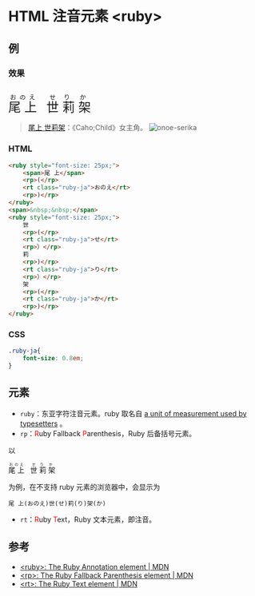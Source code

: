 # HTML 注音元素 &lt;ruby&gt;

## 例

### 效果

<br>

<ruby style="font-size: 25px;">
    <span>尾 上</span>
    <rp>(</rp>
    <rt class="ruby-ja">おのえ</rt>
    <rp>)</rp>
</ruby>
<span>&nbsp;&nbsp;</span>
<ruby style="font-size: 25px;">
    世
    <rp>(</rp>
    <rt class="ruby-ja">せ</rt>
    <rp>）</rp>
    莉
    <rp>)</rp>
    <rt class="ruby-ja">り</rt>
    <rp>）</rp>
    架
    <rp>(</rp>
    <rt class="ruby-ja">か</rt>
    <rp>)</rp>
</ruby>

> [尾上 世莉架](https://zh.moegirl.org.cn/%E5%B0%BE%E4%B8%8A%E4%B8%96%E8%8E%89%E6%9E%B6)：《Caho;Child》女主角。
> ![onoe-serika](http://chaoschild.jp/origin/images/chara_serika.png)

### HTML

```html
<ruby style="font-size: 25px;">
    <span>尾 上</span>
    <rp>(</rp>
    <rt class="ruby-ja">おのえ</rt>
    <rp>)</rp>
</ruby>
<span>&nbsp;&nbsp;</span>
<ruby style="font-size: 25px;">
    世
    <rp>(</rp>
    <rt class="ruby-ja">せ</rt>
    <rp>）</rp>
    莉
    <rp>)</rp>
    <rt class="ruby-ja">り</rt>
    <rp>）</rp>
    架
    <rp>(</rp>
    <rt class="ruby-ja">か</rt>
    <rp>)</rp>
</ruby>
```

### CSS

```css
.ruby-ja{
    font-size: 0.8em;
}
```

## 元素

- `ruby`：东亚字符注音元素。ruby 取名自 [a unit of measurement used by typesetters](https://en.wikipedia.org/wiki/Agate_(typography)) 。
- `rp`：<span style="color:red">R</span>uby Fallback <span style="color:red">P</span>arenthesis，Ruby 后备括号元素。

以

<ruby>
    <span>尾 上</span>
    <rp>（</rp>
    <rt class="ruby-ja">おのえ</rt>
    <rp>）</rp>
</ruby>
<span>&nbsp;</span>
<ruby>
    世
    <rp>（</rp>
    <rt class="ruby-ja">せ</rt>
    <rp>）</rp>
    莉
    <rp>（</rp>
    <rt class="ruby-ja">り</rt>
    <rp>）</rp>
    架
    <rp>（</rp>
    <rt class="ruby-ja">か</rt>
    <rp>）</rp>
</ruby>

为例，在不支持 ruby 元素的浏览器中，会显示为

```
尾 上(おのえ)世(せ)莉(り)架(か)
```

- `rt`：<span style="color:red">R</span>uby <span style="color:red">T</span>ext，Ruby 文本元素，即注音。

## 参考

- [&lt;ruby&gt;: The Ruby Annotation element | MDN](https://developer.mozilla.org/en-US/docs/Web/HTML/Element/ruby)
- [&lt;rp&gt;: The Ruby Fallback Parenthesis element | MDN](https://developer.mozilla.org/en-US/docs/Web/HTML/Element/rp)
- [&lt;rt&gt;: The Ruby Text element | MDN](https://developer.mozilla.org/en-US/docs/Web/HTML/Element/rt)
